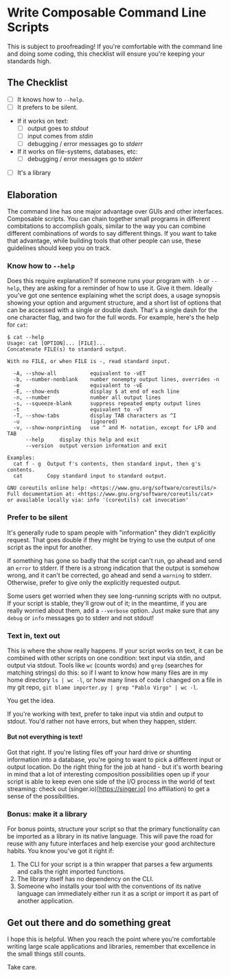# Write Composable Command Line Scripts

This is subject to proofreading! If you're comfortable with the command line
and doing some coding, this checklist will ensure you're keeping your standards
high.

## The Checklist

- [ ] It knows how to `--help`.
- [ ] It prefers to be silent.
- If it works on text:
    - [ ] output goes to *stdout*
    - [ ] input comes from *stdin*
    - [ ] debugging / error messages go to *stderr*
- If it works on file-systems, databases, etc: 
    - [ ] debugging / error messages go to *stderr*
- [ ] It's a library


## Elaboration

The command line has one major advantage over GUIs and other interfaces.
Composable scripts.  You can chain together small programs in different
combitations to accomplish goals, similar to the way you can combine different
combinations of words to say different things. If you want to take that
advantage, while building tools that other people can use, these guidelines
should keep you on track.

### Know how to `--help`

Does this require explanation?  If someone runs your program with `-h` or
`--help`, they are asking for a reminder of how to use it.  Give it them.
Ideally you've got one sentence explaining whet the script does, a usage
synopsis showing your option and argument structure, and a short list of
options that can be accessed with a single or double dash.  That's a single
dash for the one character flag, and two for the full words.  For example,
here's the help for `cat`:

    $ cat --help
    Usage: cat [OPTION]... [FILE]...
    Concatenate FILE(s) to standard output.
    
    With no FILE, or when FILE is -, read standard input.
    
      -A, --show-all           equivalent to -vET
      -b, --number-nonblank    number nonempty output lines, overrides -n
      -e                       equivalent to -vE
      -E, --show-ends          display $ at end of each line
      -n, --number             number all output lines
      -s, --squeeze-blank      suppress repeated empty output lines
      -t                       equivalent to -vT
      -T, --show-tabs          display TAB characters as ^I
      -u                       (ignored)
      -v, --show-nonprinting   use ^ and M- notation, except for LFD and TAB
          --help     display this help and exit
          --version  output version information and exit
    
    Examples:
      cat f - g  Output f's contents, then standard input, then g's contents.
      cat        Copy standard input to standard output.
    
    GNU coreutils online help: <https://www.gnu.org/software/coreutils/>
    Full documentation at: <https://www.gnu.org/software/coreutils/cat>
    or available locally via: info '(coreutils) cat invocation'

### Prefer to be silent

It's generally rude to spam people with "information" they didn't explicitly
request.  That goes double if they might be trying to use the output of one
script as the input for another.

If something has gone so badly that the script can't run, go ahead and send an
`error` to stderr.  If there is a strong indication that the output is somehow
wrong, and it can't be corrected, go ahead and send a `warning` to stderr.
Otherwise, prefer to give only the explicitly requested output.

Some users get worried when they see long-running scripts with no output.  If
your script is stable, they'll grow out of it; in the meantime, if you are
really worried about them, add a `--verbose` option.  Just make sure that any
`debug` or `info` messages go to stderr and not stdout!

### Text in, text out

This is where the show really happens.  If your script works on text, it can be
combined with other scripts on one condition:  text input via stdin, and output
via stdout. Tools like `wc` (counts words) and `grep` (searches for matching
strings) do this: so if I want to know how many files are in my home directory
`ls | wc -l`, or how many lines of code I changed on a file in my git repo,
`git blame importer.py | grep "Pablo Virgo" | wc -l`.

You get the idea.

If you're working with text, prefer to take input via stdin and output to
stdout.  You'd rather not have errors, but when they happen, stderr.

#### But not everything is text!

Got that right.  If you're listing files off your hard drive or shunting
information into a database, you're going to want to pick a different
input or output location.  Do the right thing for the job at hand - but it's
worth bearing in mind that a lot of interesting composition possibilities open
up if your script is able to keep even one side of the I/O process in the world
of text streaming: check out (singer.io)[https://singer.io] (no affiliation) to
get a sense of the possibilities.


### Bonus: make it a library

For bonus points, structure your script so that the primary functionality can
be imported as a library in its native language.  This will pave the road for
reuse with any future interfaces and help exercise your good architecture
habits.  You know you've got it right if:

1. The CLI for your script is a thin wrapper that parses a few arguments and
calls the right imported functions.
2. The library itself has no dependency on the CLI.
3. Someone who installs your tool with the conventions of its native language
can immediately either run it as a script or import it as part of another
application.


## Get out there and do something great

I hope this is helpful.  When you reach the point where you're comfortable
writing large scale applications and libraries, remember that excellence in the
small things still counts.


Take care.
